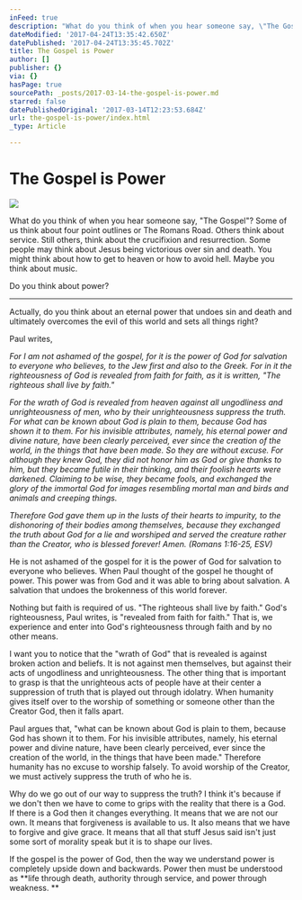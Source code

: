 ```yaml
---
inFeed: true
description: "What do you think of when you hear someone say, \"The Gospel\"? Some of us think about four point outlines or The Romans Road. Others think about service. Still others, think about the crucifixion and resurrection. Some people may think about Jesus being victorious over sin and death. You might think about how to get to heaven or how to avoid hell. Maybe you think about music.\_"
dateModified: '2017-04-24T13:35:42.650Z'
datePublished: '2017-04-24T13:35:45.702Z'
title: The Gospel is Power
author: []
publisher: {}
via: {}
hasPage: true
sourcePath: _posts/2017-03-14-the-gospel-is-power.md
starred: false
datePublishedOriginal: '2017-03-14T12:23:53.684Z'
url: the-gospel-is-power/index.html
_type: Article

---
```

# The Gospel is Power
![](https://the-grid-user-content.s3-us-west-2.amazonaws.com/9461b7c2-e7a4-4611-bb7c-c0d76ae978ec.jpg)

What do you think of when you hear someone say, "The Gospel"? Some of us think about four point outlines or The Romans Road. Others think about service. Still others, think about the crucifixion and resurrection. Some people may think about Jesus being victorious over sin and death. You might think about how to get to heaven or how to avoid hell. Maybe you think about music. 

Do you think about power? 

---

Actually, do you think about an eternal power that undoes sin and death and ultimately overcomes the evil of this world and sets all things right? 

Paul writes, 

_For I am not ashamed of the gospel, for it is the power of God for salvation to everyone who believes, to the Jew first and also to the Greek. For in it the righteousness of God is revealed from faith for faith, as it is written, "The righteous shall live by faith."_

_For the wrath of God is revealed from heaven against all ungodliness and unrighteousness of men, who by their unrighteousness suppress the truth. For what can be known about God is plain to them, because God has shown it to them. For his invisible attributes, namely, his eternal power and divine nature, have been clearly perceived, ever since the creation of the world, in the things that have been made. So they are without excuse. For although they knew God, they did not honor him as God or give thanks to him, but they became futile in their thinking, and their foolish hearts were darkened. Claiming to be wise, they became fools, and exchanged the glory of the immortal God for images resembling mortal man and birds and animals and creeping things._

_Therefore God gave them up in the lusts of their hearts to impurity, to the dishonoring of their bodies among themselves, because they exchanged the truth about God for a lie and worshiped and served the creature rather than the Creator, who is blessed forever! Amen. (Romans 1:16-25, ESV)_

He is not ashamed of the gospel for it is the power of God for salvation to everyone who believes. When Paul thought of the gospel he thought of power. This power was from God and it was able to bring about salvation. A salvation that undoes the brokenness of this world forever. 

Nothing but faith is required of us. "The righteous shall live by faith." God's righteousness, Paul writes, is "revealed from faith for faith." That is, we experience and enter into God's righteousness through faith and by no other means. 

I want you to notice that the "wrath of God" that is revealed is against broken action and beliefs. It is not against men themselves, but against their acts of ungodliness and unrighteousness. The other thing that is important to grasp is that the unrighteous acts of people have at their center a suppression of truth that is played out through idolatry. When humanity gives itself over to the worship of something or someone other than the Creator God, then it falls apart. 

Paul argues that, "what can be known about God is plain to them, because God has shown it to them. For his invisible attributes, namely, his eternal power and divine nature, have been clearly perceived, ever since the creation of the world, in the things that have been made." Therefore humanity has no excuse to worship falsely. To avoid worship of the Creator, we must actively suppress the truth of who he is. 

Why do we go out of our way to suppress the truth? I think it's because if we don't then we have to come to grips with the reality that there is a God. If there is a God then it changes everything. It means that we are not our own. It means that forgiveness is available to us. It also means that we have to forgive and give grace. It means that all that stuff Jesus said isn't just some sort of morality speak but it is to shape our lives. 

If the gospel is the power of God, then the way we understand power is completely upside down and backwards. Power then must be understood as **life through death, authority through service, and power through weakness. **